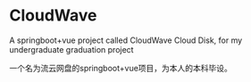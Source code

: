 # CloudWave
A springboot+vue project called CloudWave Cloud Disk, for my undergraduate graduation project

一个名为流云网盘的springboot+vue项目，为本人的本科毕设。
